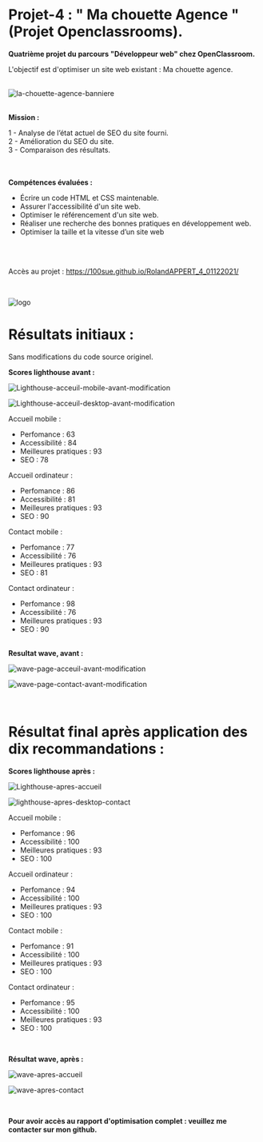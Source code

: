 # Projet-4 : " Ma chouette Agence " (Projet Openclassrooms). #

<strong>Quatrième projet du parcours "Développeur web" chez OpenClassroom.</strong><br>

L'objectif est d'optimiser un site web existant : Ma chouette agence.<br>
<br>

![la-chouette-agence-banniere](https://user-images.githubusercontent.com/90606431/145068517-844ed7f8-ef65-4400-8fb3-646da1078d01.jpg)



<br>
<strong>Mission :</strong><br>

1 - Analyse de l’état actuel de SEO du site fourni.<br>
2 - Amélioration du SEO du site.<br>
3 - Comparaison des résultats.<br>
<br>
<br>


<strong>Compétences évaluées : </strong><br>

- Écrire un code HTML et CSS maintenable.
- Assurer l'accessibilité d'un site web.
- Optimiser le référencement d'un site web.
- Réaliser une recherche des bonnes pratiques en développement web.
- Optimiser la taille et la vitesse d’un site web
<br>
<br>

Accès au projet : https://100sue.github.io/RolandAPPERT_4_01122021/

<br>

![logo](https://user-images.githubusercontent.com/90606431/145068736-ca5dc2dc-3ae9-4f9c-85b0-83086cb75c39.png)
 <br>
 
 # Résultats initiaux : #
 
Sans modifications du code source originel.

<strong>Scores lighthouse avant : </strong><br>
 
![Lighthouse-acceuil-mobile-avant-modification](https://user-images.githubusercontent.com/90606431/150755991-0c0d94f5-9a10-40e4-b385-3b5ee0c443b4.jpg)

![Lighthouse-acceuil-desktop-avant-modification](https://user-images.githubusercontent.com/90606431/150756117-f3f2aab6-5420-45e5-bc05-c9ec58e50bb0.jpg)


Accueil mobile :

- Perfomance : 63
- Accessibilité : 84
- Meilleures pratiques : 93
- SEO : 78

Accueil ordinateur :

- Perfomance : 86
- Accessibilité : 81
- Meilleures pratiques : 93
- SEO : 90


Contact mobile :

- Perfomance : 77
- Accessibilité : 76
- Meilleures pratiques : 93
- SEO : 81


Contact ordinateur :

- Perfomance : 98
- Accessibilité : 76
- Meilleures pratiques : 93
- SEO : 90


<br>
<strong>Resultat wave, avant : </strong><br>

![wave-page-acceuil-avant-modification](https://user-images.githubusercontent.com/90606431/150758490-43c31b5a-1d30-46eb-a40c-4f7d9990c376.jpg)

![wave-page-contact-avant-modification](https://user-images.githubusercontent.com/90606431/150758523-b10f8674-bff0-4030-9a19-3ed26da9e57f.jpg)

<br>

# Résultat final après application des dix recommandations : #

<strong>Scores lighthouse après : </strong><br>

![Lighthouse-apres-accueil](https://user-images.githubusercontent.com/90606431/150759129-01744d6e-f300-45e4-87b3-71cd96faf5c5.jpg)

![lighthouse-apres-desktop-contact](https://user-images.githubusercontent.com/90606431/150759143-3ac55988-8c7e-419b-91a1-6aee84aad1f8.jpg)

Accueil mobile :

- Perfomance : 96
- Accessibilité : 100
- Meilleures pratiques : 93
- SEO : 100


Accueil ordinateur :

- Perfomance : 94
- Accessibilité : 100
- Meilleures pratiques : 93
- SEO : 100

Contact mobile :

- Perfomance : 91
- Accessibilité : 100
- Meilleures pratiques : 93
- SEO : 100


Contact ordinateur :

- Perfomance : 95
- Accessibilité : 100
- Meilleures pratiques : 93
- SEO : 100

 <br>
 
<strong> Résultat wave, après : </strong><br>

![wave-apres-accueil](https://user-images.githubusercontent.com/90606431/150758921-c0ad6d19-7e34-4cfc-8313-3bccd02a3ff8.jpg)

![wave-apres-contact](https://user-images.githubusercontent.com/90606431/150758963-dbb02542-47ad-403b-a42d-f6e178640ffe.jpg)

 <br>

<strong> Pour avoir accès au rapport d'optimisation complet : veuillez me contacter sur mon github. </strong><br>

